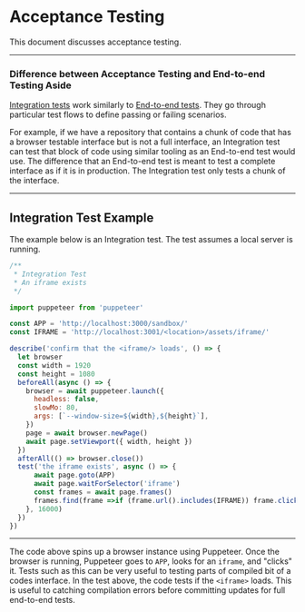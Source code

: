 # Acceptance Testing

This document discusses acceptance testing.

---

### Difference between Acceptance Testing and End-to-end Testing Aside

[Integration tests](https://en.wikipedia.org/wiki/Integration_testing) work similarly to [End-to-end tests](https://medium.freecodecamp.org/why-end-to-end-testing-is-important-for-your-team-cb7eb0ec1504). They go through particular test flows to define passing or failing scenarios.

For example, if we have a repository that contains a chunk of code that has a browser testable interface but is not a full interface, an Integration test can test that block of code using similar tooling as an End-to-end test would use. The difference that an End-to-end test is meant to test a complete interface as if it is in production. The Integration test only tests a chunk of the interface.

---

## Integration Test Example

The example below is an Integration test. The test assumes a local server is running.

```javascript
/**
 * Integration Test
 * An iframe exists
 */

import puppeteer from 'puppeteer'

const APP = 'http://localhost:3000/sandbox/'
const IFRAME = 'http://localhost:3001/<location>/assets/iframe/'

describe('confirm that the <iframe/> loads', () => {
  let browser
  const width = 1920
  const height = 1080
  beforeAll(async () => {
    browser = await puppeteer.launch({
      headless: false,
      slowMo: 80,
      args: [`--window-size=${width},${height}`],
    })
    page = await browser.newPage()
    await page.setViewport({ width, height })
  })
  afterAll(() => browser.close())
  test('the iframe exists', async () => {
      await page.goto(APP)
      await page.waitForSelector('iframe')
      const frames = await page.frames()
      frames.find(frame =>if (frame.url().includes(IFRAME)) frame.click())
    }, 16000)
  })
})
```

---

The code above spins up a browser instance using Puppeteer. Once the browser is running, Puppeteer goes to `APP`, looks for an `iframe`, and "clicks" it. Tests such as this can be very useful to testing parts of compiled bit of a codes interface. In the test above, the code tests if the `<iframe>` loads. This is useful to catching compilation errors before committing updates for full end-to-end tests.
